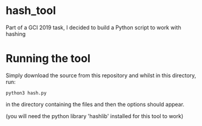 # hash_tool
Part of a GCI 2019 task, I decided to build a Python script to work with hashing

# Running the tool

Simply download the source from this repository and whilst in this directory, run:

```
python3 hash.py
```

in the directory containing the files and then the options should appear.

(you will need the python library 'hashlib' installed for this tool to work)
